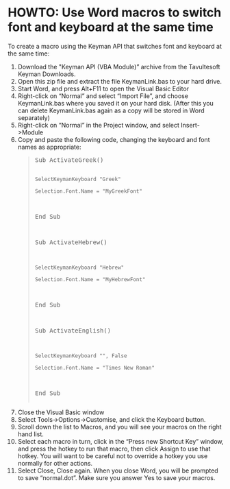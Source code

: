 # HOWTO: Use Word macros to switch font and keyboard at the same time

<p>To create a macro using the Keyman API that switches font and keyboard at the same time:</p>

<ol>
<li>Download the "Keyman API (VBA Module)” archive from the Tavultesoft Keyman Downloads.</li>
<li>Open this zip file and extract the file KeymanLink.bas to your hard drive.</li>
<li>Start Word, and press Alt+F11 to open the Visual Basic Editor</li>
<li>Right-click on “Normal” and select “Import File”, and choose KeymanLink.bas where you saved it on your hard disk.  (After this you can delete KeymanLink.bas again as a copy will be stored in Word separately) </li>
<li>Right-click on “Normal” in the Project window, and select Insert->Module </li>
<li>Copy and paste the following code, changing the keyboard and font names as appropriate: 
 
<blockquote><pre>
Sub ActivateGreek()

    SelectKeymanKeyboard "Greek"

    Selection.Font.Name = "MyGreekFont"

End Sub

 

Sub ActivateHebrew()

    SelectKeymanKeyboard "Hebrew"

    Selection.Font.Name = "MyHebrewFont"

End Sub

 

Sub ActivateEnglish()

    SelectKeymanKeyboard "", False

    Selection.Font.Name = "Times New Roman"

End Sub
</pre></blockquote></li>

<li>Close the Visual Basic window </li>
<li>Select Tools->Options->Customise, and click the Keyboard button. </li>
<li>Scroll down the list to Macros, and you will see your macros on the right hand list. </li>
<li>Select each macro in turn, click in the “Press new Shortcut Key” window, and press the hotkey to run that macro, then click Assign to use that hotkey.  You will want to be careful not to override a hotkey you use normally for other actions. </li>
<li>Select Close, Close again.  When you close Word, you will be prompted to save “normal.dot”.  Make sure you answer Yes to save your macros. </li>
</ol>
